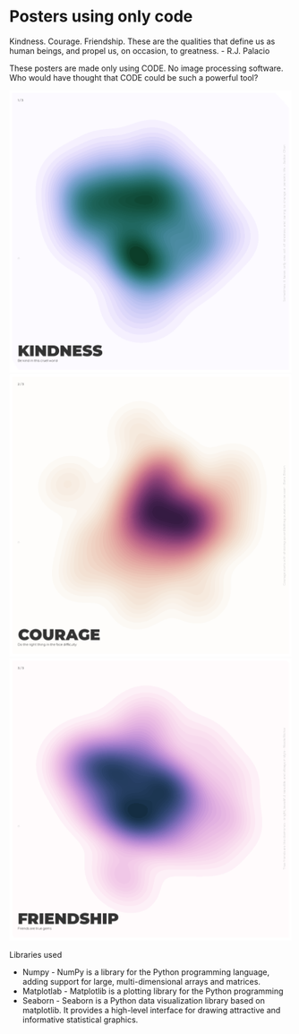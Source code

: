 # Posters using only code

Kindness. Courage. Friendship. These are the qualities that define us as human beings, and propel us, on occasion, to greatness. - R.J. Palacio

These posters are made only using CODE. No image processing software. Who would have thought that CODE could be such a powerful tool?

<img src="https://github.com/hetnagda/hello-world-25-Homework/blob/main/week04-generative-artwork/posters/poster-1-kindness.png" width="600" height="auto">
<br/>
<img src="https://github.com/hetnagda/hello-world-25-Homework/blob/main/week04-generative-artwork/posters/poster-2-courage.png" width="600" height="auto">
<br/>
<img src="https://github.com/hetnagda/hello-world-25-Homework/blob/main/week04-generative-artwork/posters/poster-3-friendship.png" width="600" height="auto">
<br/>

Libraries used
- Numpy - NumPy is a library for the Python programming language, adding support for large, multi-dimensional arrays and matrices.
- Matplotlab - Matplotlib is a plotting library for the Python programming
- Seaborn - Seaborn is a Python data visualization library based on matplotlib. It provides a high-level interface for drawing attractive and informative statistical graphics.


